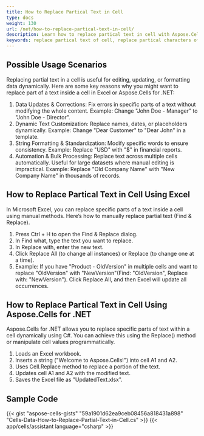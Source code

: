 ```yaml
---
title: How to Replace Partical Text in Cell
type: docs
weight: 130
url: /net/how-to-replace-partical-text-in-cell/
description: Learn how to replace partical text in cell with Aspose.Cells.
keywords: replace partical text of cell, replace partical characters of cell, how to replace partical text, replace partical text, replace partical text in cells, replace partical text in cell.
---
```


## **Possible Usage Scenarios**
Replacing partial text in a cell is useful for editing, updating, or formatting data dynamically. Here are some key reasons why you might want to replace part of a text inside a cell in Excel or Aspose.Cells for .NET:
1. Data Updates & Corrections: Fix errors in specific parts of a text without modifying the whole content. Example: Change "John Doe - Manager" to "John Doe - Director".
1. Dynamic Text Customization: Replace names, dates, or placeholders dynamically. Example: Change "Dear Customer" to "Dear John" in a template.
1. String Formatting & Standardization: Modify specific words to ensure consistency. Example: Replace "USD" with "$" in financial reports.
1. Automation & Bulk Processing: Replace text across multiple cells automatically. Useful for large datasets where manual editing is impractical. Example: Replace "Old Company Name" with "New Company Name" in thousands of records.


## **How to Replace Partical Text in Cell Using Excel**
In Microsoft Excel, you can replace specific parts of a text inside a cell using manual methods. Here’s how to manually replace partial text (Find & Replace).

1. Press Ctrl + H to open the Find & Replace dialog.
1. In Find what, type the text you want to replace.
1. In Replace with, enter the new text.
1. Click Replace All (to change all instances) or Replace (to change one at a time).
1. Example: If you have "Product - OldVersion" in multiple cells and want to replace "OldVersion" with "NewVersion"(Find: "OldVersion", Replace with: "NewVersion"). Click Replace All, and then Excel will update all occurrences.

## **How to Replace Partical Text in Cell Using Aspose.Cells for .NET**
Aspose.Cells for .NET allows you to replace specific parts of text within a cell dynamically using C#. You can achieve this using the Replace() method or manipulate cell values programmatically.

1. Loads an Excel workbook.
1. Inserts a string ("Welcome to Aspose.Cells!") into cell A1 and A2.
1. Uses Cell.Replace method to replace a portion of the text.
1. Updates cell A1 and A2 with the modified text.
1. Saves the Excel file as "UpdatedText.xlsx".

## **Sample Code**
{{< gist "aspose-cells-gists" "59a1901d62ea9ceb08456a818431a898" "Cells-Data-How-to-Replace-Partial-Text-in-Cell.cs" >}}
{{< app/cells/assistant language="csharp" >}}
